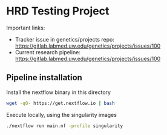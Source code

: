 # HRD Testing Project

Important links:
 - Tracker issue in genetics/projects repo: https://gitlab.labmed.uw.edu/genetics/projects/issues/100
 - Current research pipeline: https://gitlab.labmed.uw.edu/genetics/projects/issues/100


## Pipeline installation

Install the nextflow binary in this directory
  
```bash
wget -qO- https://get.nextflow.io | bash
```
  
Execute locally, using the singularity images
  
```bash
./nextflow run main.nf -profile singularity
```
